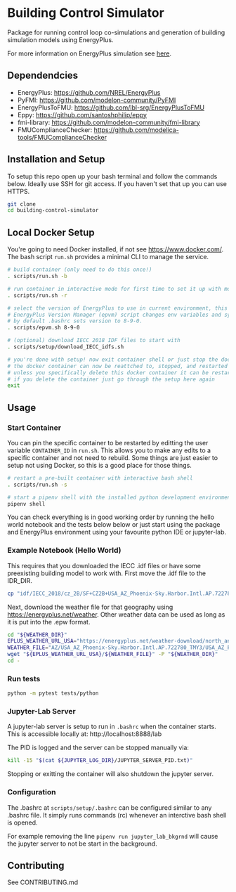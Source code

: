 # Building Control Simulator

Package for running control loop co-simulations and generation of building 
simulation models using EnergyPlus.

For more information on EnergyPlus simulation see [here](https://ecobee.atlassian.net/wiki/spaces/DAT/pages/810615819/EnergyPlus+Building+Simulation+for+Controller+Testing).

## Dependendcies

- EnergyPlus: https://github.com/NREL/EnergyPlus
- PyFMI: https://github.com/modelon-community/PyFMI
- EnergyPlusToFMU: https://github.com/lbl-srg/EnergyPlusToFMU
- Eppy: https://github.com/santoshphilip/eppy
- fmi-library: https://github.com/modelon-community/fmi-library
- FMUComplianceChecker: https://github.com/modelica-tools/FMUComplianceChecker

## Installation and Setup

To setup this repo open up your bash terminal and follow the commands below. 
Ideally use SSH for git access. If you haven't set that up you can use HTTPS.

```bash
git clone
cd building-control-simulator
```

## Local Docker Setup

You're going to need Docker installed, if not see https://www.docker.com/.
The bash script `run.sh` provides a minimal CLI to manage the service.

```bash
# build container (only need to do this once!)
. scripts/run.sh -b

# run container in interactive mode for first time to set it up with mounted volumes
. scripts/run.sh -r

# select the version of EnergyPlus to use in current environment, this can be changed at any time
# EnergyPlus Version Manager (epvm) script changes env variables and symbolic links to hot-swap version
# by default .bashrc sets version to 8-9-0.
. scripts/epvm.sh 8-9-0

# (optional) download IECC 2018 IDF files to start with
. scripts/setup/download_IECC_idfs.sh

# you're done with setup! now exit container shell or just stop the docker container
# the docker container can now be reattched to, stopped, and restarted when you need it again (see below for usage)
# unless you specifically delete this docker container it can be restarted with the setup already done
# if you delete the container just go through the setup here again
exit
```

## Usage

### Start Container

You can pin the specific container to be restarted by editting the user variable 
`CONTAINER_ID` in `run.sh`. 
This allows you to make any edits to a specific container and not need to rebuild.
Some things are just easier to setup not using Docker, so this is a good place 
for those things.

```bash
# restart a pre-built container with interactive bash shell
. scripts/run.sh -s

# start a pipenv shell with the installed python development environment
pipenv shell
```

You can check everything is in good working order by running the hello world notebook and the tests below
below or just start using the package and EnergyPlus environment using your favourite python IDE or jupyter-lab.

### Example Notebook (Hello World)

This requires that you downloaded the IECC .idf files or have some preexisting building model to work with.
First move the .idf file to the IDR_DIR.

```bash
cp "idf/IECC_2018/cz_2B/SF+CZ2B+USA_AZ_Phoenix-Sky.Harbor.Intl.AP.722780+gasfurnace+crawlspace+IECC_2018.idf" "${IDF_DIR}"
```

Next, download the weather file for that geography using https://energyplus.net/weather.
Other weather data can be used as long as it is put into the .epw format.

```bash
cd "${WEATHER_DIR}"
EPLUS_WEATHER_URL_USA="https://energyplus.net/weather-download/north_and_central_america_wmo_region_4/USA"
WEATHER_FILE="AZ/USA_AZ_Phoenix-Sky.Harbor.Intl.AP.722780_TMY3/USA_AZ_Phoenix-Sky.Harbor.Intl.AP.722780_TMY3.epw"
wget "${EPLUS_WEATHER_URL_USA}/${WEATHER_FILE}" -P "${WEATHER_DIR}"
cd -
```

### Run tests

```bash
python -m pytest tests/python
```

### Jupyter-Lab Server

A jupyter-lab server is setup to run in `.bashrc` when the container starts.
This is accessible locally at: http://localhost:8888/lab

The PID is logged and the server can be stopped manually via:
```bash
kill -15 "$(cat ${JUPYTER_LOG_DIR}/JUPYTER_SERVER_PID.txt)"
```

Stopping or exitting the container will also shutdown the jupyter server.

### Configuration

The .bashrc at `scripts/setup/.bashrc` can be configured similar to any .bashrc file.
It simply runs commands (rc) whenever an interctive bash shell is opened.

For example removing the line `pipenv run jupyter_lab_bkgrnd` will cause the jupyter
server to not be start in the background.

## Contributing

See CONTRIBUTING.md
